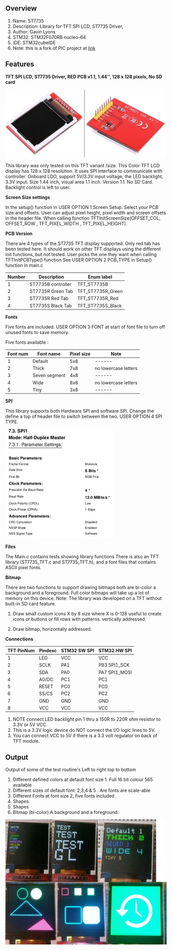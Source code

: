 Overview
--------------------------------------------
1. Name: ST7735
2. Description:  Library for TFT SPI LCD, ST7735 Driver, 
3. Author: Gavin Lyons
4. STM32: STM32F070RB nucleo-64 
5. IDE:  STM32cubeIDE
6.  Note: this is a fork of PIC project at [link](https://github.com/gavinlyonsrepo/pic_16F18346_projects)

Features
----------------------

**TFT SPI LCD, ST7735 Driver, RED PCB v1.1, 1.44'', 128 x 128 pixels, No SD card**

![ ig ](https://github.com/gavinlyonsrepo/pic_16F18346_projects/blob/master/images/st7735/pcb.jpg)
 
This library was only tested on this TFT variant /size.
This Color TFT LCD display has 128 x 128 resolution.
It uses SPI interface to communicate with controller. Onboard LDO, support 5V/3.3V input voltage, 
the LED backlight, 3.3V input. Size 1.44 inch, visual area 1.1 inch. Version 1.1. No SD Card. 
Backlight control is left to user.

**Screen Size settings**

In the setup() function in USER OPTION 1 Screen Setup. Select your PCB size and offsets. User can adjust pixel height, pixel width and screen offsets in the header file. When calling function TFTInitScreenSize(OFFSET_COL, OFFSET_ROW , TFT_PIXEL_WIDTH  , TFT_PIXEL_HEIGHT).

**PCB Version**

There are 4 types of the ST7735 TFT display supported.
Only red tab has been tested here. 
It should work on other TFT displays using the different init functions, but not tested.
User picks the one they want when calling TFTInitPCBType() function
See USER OPTION 2 PCB_TYPE in Setup() function in main.c

| Number | Description | Enum label|
| ---- | ---- | --- | 
| 1 | ST7735B controller| TFT_ST7735B |
| 2 | ST7735R Green Tab | TFT_ST7735R_Green |
| 3 | ST7735R Red Tab   | TFT_ST7735R_Red |
| 4 | ST7735S Black Tab | TFT_ST7735S_Black |
 
**Fonts**

Five fonts are included.
USER OPTION 3 FONT  at start of font file to 
turn off unused fonts to save memory.

Five fonts available : 

| Font num | Font name | Pixel size |  Note |
| ------ | ------ | ------ | ------ |  
| 1 | Default | 5x8 |   ------ |
| 2 | Thick   | 7x8 |  no lowercase letters  |
| 3 | Seven segment | 4x8 | ------ |
| 4 | Wide | 8x8 | no lowercase letters |
| 5 | Tiny | 3x8 |  ------ |

**SPI**

This library supports both Hardware SPI and software SPI. Change the define a top of header file to switch between the two. USER OPTION 4 SPI TYPE. 

 ![s](https://github.com/gavinlyonsrepo/STM32_projects/blob/master/images/spi.jpg)

**Files**

The Main.c contains  tests showing library functions
There is also an TFT library (ST7735_TFT.c and ST7735_TFT.h),
and a font files that contains ASCII pixel fonts.


**Bitmap**

There are two functions to support drawing bitmaps
both are bi-color a background and a foreground.
Full color bitmaps will take up a lot of memory on this device.
Note: The library was developed on a
TFT without built-in SD card feature.

1. Draw small custom icons X by 8 size where X is 0-128
useful to create icons or buttons or fill rows with patterns.
vertically addressed.

2. Draw bitmap, horizontally addressed.
 

**Connections**

| TFT PinNum | Pindesc | STM32 SW SPI | STM32 HW SPI |
| --- | --- | --- | --- | 
| 1 | LED | VCC |  VCC |
| 2 | SCLK | PA1 | PB3	SPI1_SCK	 |
| 3 | SDA | PA0 | PA7	SPI1_MOSI	 |
| 4 | A0/DC | PC1| PC1 |
| 5 | RESET | PC0  | PC0 | 
| 6 | SS/CS | PC2 | PC2 |
| 7 | GND | GND | GND |
| 8 | VCC | VCC | VCC  |

1. NOTE connect LED backlight pin 1  thru a 150R to 220R ohm resistor to 3.3V or 5V VCC.
2. This is a 3.3V logic device do NOT connect  the I/O logic lines to 5V. 
3. You can connect VCC to 5V if there is a 3.3 volt regulator on back of TFT module.

Output
-----------------------

Output of some of the test routine's Left to right top to bottom

1. Different defined colors at default font size 1. Full 16 bit colour 565 available 
2. Different sizes of default font: 2,3,4 & 5 . Are fonts are scale-able
3. Different Fonts at font size 2, five fonts included .
4. Shapes
5. Shapes
6. Bitmap (bi-color) A background and a foreground. 

![ ig ](https://github.com/gavinlyonsrepo/pic_16F18346_projects/blob/master/images/st7735/9.jpg)
